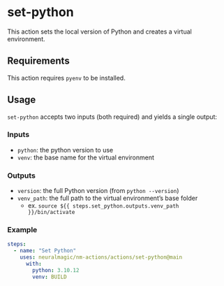 # set-python

This action sets the local version of Python and creates a virtual environment.

## Requirements

This action requires `pyenv` to be installed.

## Usage

`set-python` accepts two inputs (both required) and yields a single output:

### Inputs

* `python`: the python version to use
* `venv`: the base name for the virtual environment

### Outputs

* `version`: the full Python version (from `python --version`)
* `venv_path`: the full path to the virtual environment’s base folder
  * ex. `source ${{ steps.set_python.outputs.venv_path }}/bin/activate`

### Example

```yaml
steps:
  - name: "Set Python"
    uses: neuralmagic/nm-actions/actions/set-python@main
      with:
        python: 3.10.12
        venv: BUILD
```
